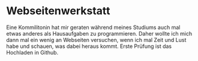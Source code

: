 # Webseitenwerkstatt
Eine Kommilitonin hat mir geraten während meines Studiums auch mal etwas anderes als Hausaufgaben zu programmieren.
Daher wollte ich mich dann mal ein wenig an Webseiten versuchen, wenn ich mal Zeit und Lust habe und schauen, was dabei heraus kommt.
Erste Prüfung ist das Hochladen in Github.

